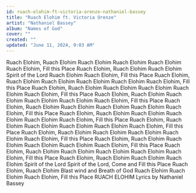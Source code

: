 ```yaml
---
id: ruach-elohim-ft-victoria-orenze-nathaniel-bassey
title: "Ruach Elohim ft. Victoria Orenze"
artist: "Nathaniel Bassey"
album: "Names of God"
cover: ""
created: ""
updated: "June 11, 2024, 9:03 AM"
---
```


Ruach Elohim,
Ruach Elohim
Ruach Elohim
Ruach Elohim
Ruach Elohim
Ruach Elohim, Fill this Place
Ruach Elohim,
Ruach Elohim
Ruach Elohim
Spirit of the Lord
Ruach Elohim
Ruach Elohim, Fill this Place
Ruach Elohim,
Ruach Elohim
Ruach Elohim
Ruach Elohim
Ruach Elohim
Ruach Elohim, Fill this Place
Ruach Elohim,
Ruach Elohim
Ruach Elohim
Ruach Elohim
Ruach Elohim
Ruach Elohim, Fill this Place
Ruach Elohim,
Ruach Elohim
Ruach Elohim
Ruach Elohim
Ruach Elohim
Ruach Elohim, Fill this Place
Ruach Elohim,
Ruach Elohim
Ruach Elohim
Ruach Elohim
Ruach Elohim
Ruach Elohim, Fill this Place
Ruach Elohim,
Ruach Elohim
Ruach Elohim
Ruach Elohim
Ruach Elohim
Ruach Elohim, Fill this Place
Ruach Elohim,
Ruach Elohim
Ruach Elohim
Ruach Elohim
Ruach Elohim
Ruach Elohim, Fill this Place
Ruach Elohim,
Ruach Elohim
Ruach Elohim
Ruach Elohim
Ruach Elohim
Ruach Elohim, Fill this Place
Ruach Elohim,
Ruach Elohim
Ruach Elohim
Ruach Elohim
Ruach Elohim
Ruach Elohim, Fill this Place
Ruach Elohim,
Ruach Elohim
Ruach Elohim
Ruach Elohim
Ruach Elohim
Ruach Elohim, Fill this Place
Ruach Elohim,
Ruach Elohim
Ruach Elohim
Ruach Elohim
Spirit of the Lord
Spirit of the Lord,
Come and Fill this Place
Ruach Elohim,
Ruach Elohim
Blast wind and Breath of God
Ruach Elohim
Ruach Elohim
Ruach Elohim, Fill this Place
RUACH ELOHIM Lyrics by Nathaniel Bassey